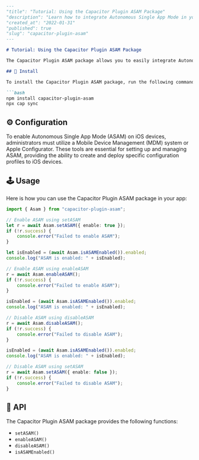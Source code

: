```markdown
---
"title": "Tutorial: Using the Capacitor Plugin ASAM Package"
"description": "Learn how to integrate Autonomous Single App Mode in your iOS app using the Capacitor Plugin ASAM package."
"created_at": "2022-01-31"
"published": true
"slug": "capacitor-plugin-asam"
---

# Tutorial: Using the Capacitor Plugin ASAM Package

The Capacitor Plugin ASAM package allows you to easily integrate Autonomous Single App Mode in your iOS app. This feature is useful for creating focused, distraction-free user experiences in educational, testing, or kiosk applications.

## 📍 Install

To install the Capacitor Plugin ASAM package, run the following commands:

```bash
npm install capacitor-plugin-asam
npx cap sync
```

## ⚙️ Configuration

To enable Autonomous Single App Mode (ASAM) on iOS devices, administrators must utilize a Mobile Device Management (MDM) system or Apple Configurator. These tools are essential for setting up and managing ASAM, providing the ability to create and deploy specific configuration profiles to iOS devices.

## 🕹️ Usage

Here is how you can use the Capacitor Plugin ASAM package in your app:

```typescript
import { Asam } from "capacitor-plugin-asam";

// Enable ASAM using setASAM
let r = await Asam.setASAM({ enable: true });
if (!r.success) {
    console.error("Failed to enable ASAM");
}

let isEnabled = (await Asam.isASAMEnabled()).enabled;
console.log("ASAM is enabled: " + isEnabled);

// Enable ASAM using enableASAM
r = await Asam.enableASAM();
if (!r.success) {
    console.error("Failed to enable ASAM");
}

isEnabled = (await Asam.isASAMEnabled()).enabled;
console.log("ASAM is enabled: " + isEnabled);

// Disable ASAM using disableASAM
r = await Asam.disableASAM();
if (!r.success) {
    console.error("Failed to disable ASAM");
}

isEnabled = (await Asam.isASAMEnabled()).enabled;
console.log("ASAM is enabled: " + isEnabled);

// Disable ASAM using setASAM
r = await Asam.setASAM({ enable: false });
if (!r.success) {
    console.error("Failed to disable ASAM");
}
```

## 🧮 API

The Capacitor Plugin ASAM package provides the following functions:

- `setASAM()`
- `enableASAM()`
- `disableASAM()`
- `isASAMEnabled()`

```  
